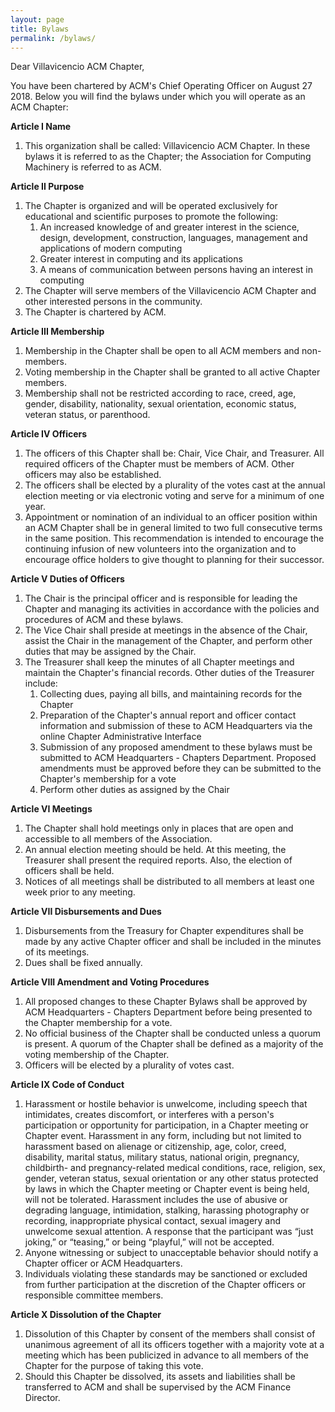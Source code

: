 ```yaml
---
layout: page
title: Bylaws
permalink: /bylaws/
---
```


Dear Villavicencio ACM Chapter,

You have been chartered by ACM's Chief Operating Officer on August 27 2018. Below you will find the bylaws under which you will operate as an ACM Chapter:


**Article I Name**

1. This organization shall be called: Villavicencio ACM Chapter. In these bylaws it is referred to as the Chapter; the Association for Computing Machinery is referred to as ACM.


**Article II Purpose**

1. The Chapter is organized and will be operated exclusively for educational and scientific purposes to promote the following:  
    1. An increased knowledge of and greater interest in the science, design, development, construction, languages, management and applications of modern computing  
    2. Greater interest in computing and its applications  
    3. A means of communication between persons having an interest in computing  
2. The Chapter will serve members of the Villavicencio ACM Chapter and other interested persons in the community.
3. The Chapter is chartered by ACM.

**Article III Membership**

1. Membership in the Chapter shall be open to all ACM members and non-members.
2. Voting membership in the Chapter shall be granted to all active Chapter members.
3. Membership shall not be restricted according to race, creed, age, gender, disability, nationality, sexual orientation, economic status, veteran status, or parenthood.

**Article IV Officers**

1. The officers of this Chapter shall be: Chair, Vice Chair, and Treasurer. All required officers of the Chapter must be members of ACM. Other officers may also be established.
2. The officers shall be elected by a plurality of the votes cast at the annual election meeting or via electronic voting and serve for a minimum of one year.
3. Appointment or nomination of an individual to an officer position within an ACM Chapter shall be in general limited to two full consecutive terms in the same position. This recommendation is intended to encourage the continuing infusion of new volunteers into the organization and to encourage office holders to give thought to planning for their successor.

**Article V Duties of Officers**

1. The Chair is the principal officer and is responsible for leading the Chapter and managing its activities in accordance with the policies and procedures of ACM and these bylaws.
2. The Vice Chair shall preside at meetings in the absence of the Chair, assist the Chair in the management of the Chapter, and perform other duties that may be assigned by the Chair.
3. The Treasurer shall keep the minutes of all Chapter meetings and maintain the Chapter's financial records. Other duties of the Treasurer include:  
    1. Collecting dues, paying all bills, and maintaining records for the Chapter  
    2. Preparation of the Chapter's annual report and officer contact information and submission of these to ACM Headquarters via the online Chapter Administrative Interface  
    3. Submission of any proposed amendment to these bylaws must be submitted to ACM Headquarters - Chapters Department. Proposed amendments must be approved before they can be submitted to the Chapter's membership for a vote  
    4. Perform other duties as assigned by the Chair

**Article VI Meetings**

1. The Chapter shall hold meetings only in places that are open and accessible to all members of the Association.
2. An annual election meeting should be held. At this meeting, the Treasurer shall present the required reports. Also, the election of
officers shall be held.
3. Notices of all meetings shall be distributed to all members at least one week prior to any meeting.

**Article VII Disbursements and Dues**

1. Disbursements from the Treasury for Chapter expenditures shall be made by any active Chapter officer and shall be included in the minutes of its meetings.
2. Dues shall be fixed annually.

**Article VIII Amendment and Voting Procedures**

1. All proposed changes to these Chapter Bylaws shall be approved by ACM Headquarters - Chapters Department before being presented to the Chapter membership for a vote.
2. No official business of the Chapter shall be conducted unless a quorum is present. A quorum of the Chapter shall be defined as a majority of the voting membership of the Chapter.
3. Officers will be elected by a plurality of votes cast.

**Article IX Code of Conduct**

1. Harassment or hostile behavior is unwelcome, including speech that intimidates, creates discomfort, or interferes with a person's participation or opportunity for participation, in a Chapter meeting or Chapter event. Harassment in any form, including but not limited to harassment based on alienage or citizenship, age, color, creed, disability, marital status, military status, national origin, pregnancy, childbirth- and pregnancy-related medical conditions, race, religion, sex, gender, veteran status, sexual orientation or any other status protected by laws in which the Chapter meeting or Chapter event is being held, will not be tolerated. Harassment includes the use of abusive or degrading language, intimidation, stalking, harassing photography or recording, inappropriate physical contact, sexual imagery and unwelcome sexual attention. A response that the participant was “just joking,” or “teasing,” or being “playful,” will not be accepted.
2. Anyone witnessing or subject to unacceptable behavior should notify a Chapter officer or ACM Headquarters.
3. Individuals violating these standards may be sanctioned or excluded from further participation at the discretion of the Chapter officers or responsible committee members.

**Article X Dissolution of the Chapter**

1. Dissolution of this Chapter by consent of the members shall consist of unanimous agreement of all its officers together with a majority vote at a meeting which has been publicized in advance to all members of the Chapter for the purpose of taking this vote.
2. Should this Chapter be dissolved, its assets and liabilities shall be transferred to ACM and shall be supervised by the ACM Finance Director.
